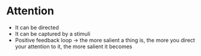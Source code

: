 # Attention

- It can be directed
- It can be captured by a stimuli
- Positive feedback loop -> the more salient a thing is, the more you direct your attention to it, the more salient it becomes

